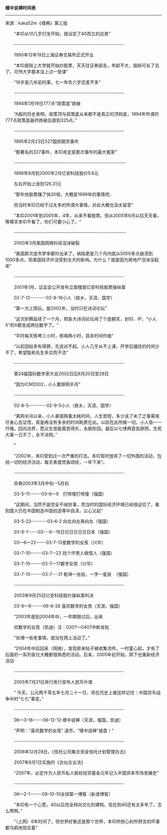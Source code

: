 **缠中说禅时间表**

---

来源：kaka52m《缠典》第三版　

　　“本ID从10几岁打坐开始，就设定了40而立的远景”

　　-------------------------------------------------------

　　1990年12年19日上海证券交易所正式开业

　　“本ID是刚上大学就开始炒股票，天天往证券部去，年龄不大，股龄可长了去了，可怜大学基本没上过一堂课”

　　“16岁是几年前的事，七一年负六岁还差不多”

　　-------------------------------------------------------

　　1994年1月19日777点“政策底”跌破

　　“A股的历史表明，政策顶与政策底从来都不是真正的顶和底，1994年所谓的777点政策底最终跌破后直到325点。”

　　-------------------------------------------------------

　　1995年2月23日327国债期货事件　　　　　　　　　　　　　 

　　“那著名的327事件，本ID肯定是那次事件的最大冤家“

　　--------------------------------------------------------

　　1998年8月到2000年2月亿安科技股价5.6元

　　左右开始上涨到126.31元

　　“那年他股票赚了快20倍，大概是1999年的事情吧，

　　但当时本ID已经干过太多的所谓大事情，对此大概也没太留意“

　　“本ID2001年到2005年，4年，从来不看股票。但从2005年6月以后天天看，等哪天本ID不看了，你们可要小心了。“

　　--------------------------------------------------------

　　2000年3月美国网络科技泡沫破裂　　　　　　　　　　　　 

　　“美国那次连市梦率都炒出来了，纳指更是几个月内就从5000多点崩溃到1000多点，但美国经济并没受到太大的影响。为什么？就是因为房地产泡沫没起来”

　　-------------------------------------------------------

　　2001年1月，证监会公开发布立案稽查亿安科技股票操纵案

　　02-7-12--------02-8-16小人（故乡，天涯，国学）

　　“第一次上网玩，是2002年，当时只在诗词论坛”

　　“这次折腾延续了一个月，把各大诗词论坛闹了个底朝天，封ID、IP，“小人X”的X都变成两位数字了。“

　　“平时每天练琴三小时，练唱两小时，其余时间作曲”　　　　　　　　　　　　　　　　　　　　　　　　　　　　　　　　　　　　　　　　　 

　　“以前回帖多有得罪，先说对不起。小人几乎从不上课，开学后骚扰的时间少不了，希望能和先生多交而不流“

　　-------------------------------------------------------

　　第24届国际数学家大会2002日后8月20日至28日　　　　　　　　　 

　　“因为ICM2002，小人要辞网半月“

　　-------------------------------------------------------

　　02-8-5---------02-9-5小人（故乡，天涯，国学）　　　 

　　“离网半月以来，小人甚感网事太耗时间，人生苦短，多少该了未了之事需用尽身心去证悟，真是再没有多余的时间耗费在此。以前在此所做一切，小人皆一一忏悔，回向法界，愿众生皆能离苦得乐，永脱轮回。最后以七律两首告辞网，生死大事一日不了，永不涉网。”

　　”

　　“2002年，本ID受到过一次严重的打击。本ID暂时放弃了一切外围的活动，包括一切的经济活动，每天素食焚香颂经，一年下来”。 

　　-------------------------------------------------------

　　非典2003年3月中旬--5月初

　　03-5-11------03-6—9　打喷嚏打喷嚏（强国）　　　　　　　 

　　“这期间，当然不是完全不闻世事，而当时的国际经济环境已经很迫切了，看到国人仍在中国制造中国创造等中自渎，尘心又起”

　　03-5-23--------03-6-2 向左向左再向左（强国） 

　　03-6-1-----03---6--16日日日日日日日本（强国）

　　03—6—22-----03-7-13爱数学的女孩（兴华）

　　03-7-10------03-7--23 找个坏男人做情人（强国）

　　03-7-15------03-7—17数学女孩（兴华）

　　03-7-10------03-7---31 乾坤一张纸，一字一星辰　（强国）

　　-------------------------------------------------------

　　2003年9月25日亿安科技股价操纵案判决

　　03-6—9------06-6-26 喜欢数学的女孩（天涯，强国）　　　　　　

　　“2003年底到2004年中，一年期限过后，出来　　　　　

　　欢数学的女孩（凯迪）注：0307—0407中断发贴

　　"处理一些老事情，就没在网上活动了。”

　　“2004年中后回来（网络），发现原来帖子被收集流传，一时童心起，才有了后面的一系列各位大概都很熟悉的活动。后来，2005年初开始，网下也重新经济活动

　　-------------------------------------------------------

　　2005年7月21日央行央行宣布人民币升值　　　

　　“ 今天，公元两千零五年七月二十一日，将在历史上被这样记住：中国货币战争中的“七七”事变。”

　　-------------------------------------------------------

　　06—3-16-----06-12-12 缠中说禅（天涯，强国，凯迪）　　

　　“声明：“喜欢数学的女孩” 退市，“缠中说禅”接盘！“

　　-------------------------------------------------------

　　2006年12月28日，《信托公司集合资金信托计划管理办法》

　　2007年6月1日实施的《合伙企业法》　　　　　　　　　　　　　　　 

　　“2007年，必定作为人民币私人股权投资基金元年记入中国资本市场发展史”

　　-------------------------------------------------------

　　06—2-1------08-10-10全球第一博客（新浪博客）　　　　

　　“本ID有一个心愿，40以后完全转向文化的建构，现在到40还有太多年了，怎么熬啊。”

　　“（上网）6年时间了，但世界好象还是那个世界，本ID所担心的所预言的坏事都乌鸦地现实着” 
